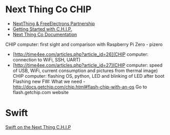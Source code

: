 Next Thing Co CHIP
==

- [NextThing & FreeElectrons Partnership](http://free-electrons.com/blog/free-electrons-chip-nextthing/)
- [Getting Started with C.H.I.P.](https://nextthingco.zendesk.com/hc/en-us/sections/201702957-Getting-Started-with-C-H-I-P-)
- [Next Thing Co Documentation](http://docs.getchip.com/#introduction)


CHIP computer: first sight and comparison with Raspberry Pi Zero - pizero
- [http://time4ee.com/articles.php?article_id=26](CHIP computer: connection to WiFi, SSH, UART)
- [http://time4ee.com/articles.php?article_id=27](CHIP computer: speed of USB, WiFi, current consumption and pictures from thermal image)
CHIP computer: flashing OS, python, LED and blinking of LED after boot
Flashing new FW:
What we need - http://docs.getchip.com/chip.html#flash-chip-with-an-os
Go to flash.getchip.com website

# Swift

[Swift on the Next Thing C.H.I.P](http://myroboticadventure.blogspot.mx/2016/06/swift-on-next-thing-chip.html)

